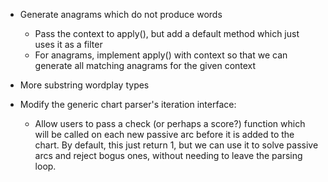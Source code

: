 * Generate anagrams which do not produce words
    * Pass the context to apply(), but add a default method which just uses it as a filter
    * For anagrams, implement apply() with context so that we can generate all matching anagrams for the given context

* More substring wordplay types

* Modify the generic chart parser's iteration interface:
    * Allow users to pass a check (or perhaps a score?) function which will be called on each new passive arc before it is added to the chart. By default, this just return 1, but we can use it to solve passive arcs and reject bogus ones, without needing to leave the parsing loop.

